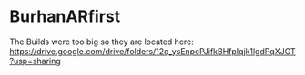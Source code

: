 # BurhanARfirst
The Builds were too big so they are located here: https://drive.google.com/drive/folders/12q_ysEnpcPJifkBHfpIqjk1lgdPqXJGT?usp=sharing
